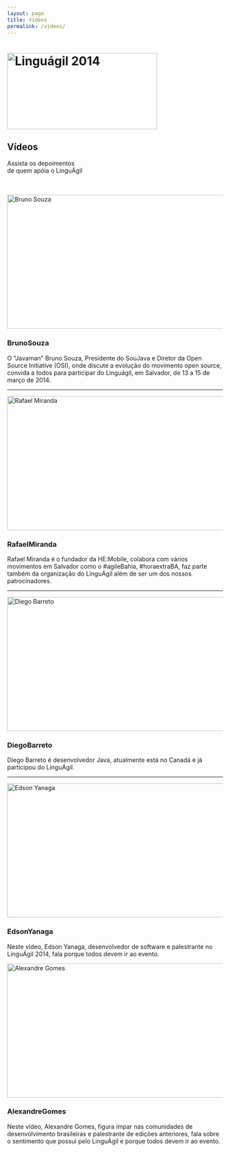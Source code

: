 ```yaml
---
layout: page
title: Vídeos
permalink: /videos/
---
```

<!-- Full Page Image Header Area -->
<div id="top" class="header conduct-code">
  <div class="vert-text">
    <h1><img src="{{ "/img/linguagil-logo.png" | prepend: site.baseurl | replace: '//', '/' }}" width="350" height="178" alt="Linguágil 2014" /></h1>
    <h2><span class="parallax-text square-reticle">Vídeos</span></h2>
  </div>
</div>
<!-- /Full Page Image Header Area -->
<!-- Services -->
<div id="videos" class="videos">
  <div class="container desc">
      <div class="row">
        <p class="col-md-10 cold-lg-10 col-xs-10 col-lg-offset-1 col-md-offset-1 col-xs-offset-1 text-center"><span class="parallax-text green">Assista os depoimentos</span><br/><span class="parallax-text blue">de quem apóia o LinguÁgil</span></p>
      </div><br/><br/>
      <div class="row clearfix video-content">
        <div class="col-md-6">
          <a class="video-target" id="video-target-5" data-video-src="https://www.youtube.com/watch?v=cTrsKywaiCs" data-width="557" data-height="313" data-target="#video-target-5">
            <img src="{{ "/img/videos/video005.png" | prepend: site.baseurl | replace: '//', '/' }}" width="557" height="313" alt="Bruno Souza" class="img-thumbnail img-responsive" >
          </a>
        </div>
        <div class="col-md-4">
          <h3><span class="parallax-text">Bruno</span><span class="parallax-text blue">Souza</span></h3>
          <p>O "Javaman" Bruno Souza, Presidente do SouJava e Diretor da Open Source Initiative (OSI), onde discute a evolução do movimento open source, convida a todos para participar do Linguágil, em Salvador, de 13 a 15 de março de 2014.</p>
        </div>
      </div>
      <hr/>
      <div class="row clearfix video-content">
        <div class="col-md-6">
          <a class="video-target" id="video-target-1" data-video-src="http://vimeo.com/83611945" data-width="557" data-height="313" data-target="#video-target-1">
            <img src="{{ "/img/videos/video001.png" | prepend: site.baseurl | replace: '//', '/' }}" width="557" height="313" alt="Rafael Miranda" class="img-thumbnail img-responsive" >
          </a>
        </div>
        <div class="col-md-4">
          <h3><span class="parallax-text">Rafael</span><span class="parallax-text blue">Miranda</span></h3>
          <p>Rafael Miranda é o fundador da HE:Mobile, colabora com vários movimentos em Salvador como o #agileBahia, #horaextraBA, faz parte também da organização do LinguÁgil além de ser um dos nossos patrocinadores.</p>
        </div>
      </div>
      <hr/>
      <div class="row clearfix video-content">
        <div class="col-md-6">
          <a class="video-target" id="video-target-2" data-video-src="http://vimeo.com/84084653" data-width="557" data-height="313" data-target="#video-target-2">
            <img src="{{ "/img/videos/video002.png" | prepend: site.baseurl | replace: '//', '/' }}" width="557" height="313" alt="Diego Barreto" class="img-thumbnail img-responsive" >
          </a>
        </div>
        <div class="col-md-4">
          <h3><span class="parallax-text">Diego</span><span class="parallax-text blue">Barreto</span></h3>
          <p>Diego Barreto é desenvolvedor Java, atualmente está no Canadá e já participou do LinguÁgil.</p>
        </div>
      </div>
      <hr/>
      <div class="row clearfix video-content">
        <div class="col-md-6">
          <a class="video-target" id="video-target-3" data-video-src="http://vimeo.com/84481476" data-width="557" data-height="313" data-target="#video-target-3">
            <img src="{{ "/img/videos/video003.png" | prepend: site.baseurl | replace: '//', '/' }}" width="557" height="313" alt="Edson Yanaga" class="img-thumbnail img-responsive" >
          </a>
        </div>
        <div class="col-md-4">
          <h3><span class="parallax-text">Edson</span><span class="parallax-text blue">Yanaga</span></h3>
          <p>Neste vídeo, Edson Yanaga, desenvolvedor de software e palestrante no LinguÁgil 2014, fala porque todos devem ir ao evento.</p>
        </div>
      </div>
      <div class="row clearfix video-content">
        <div class="col-md-6">
          <a class="video-target" id="video-target-4" data-video-src="http://vimeo.com/84691063" data-width="557" data-height="313" data-target="#video-target-4">
            <img src="{{ "/img/videos/video004.png" | prepend: site.baseurl | replace: '//', '/' }}" width="557" height="313" alt="Alexandre Gomes" class="img-thumbnail img-responsive" >
          </a>
        </div>
        <div class="col-md-4">
          <h3><span class="parallax-text">Alexandre</span><span class="parallax-text blue">Gomes</span></h3>
          <p>Neste vídeo, Alexandre Gomes, figura ímpar nas comunidades de desenvolvimento brasileiras e palestrante de edições anteriores, fala sobre o sentimento que possui pelo LinguÁgil e porque todos devem ir ao evento.</p>
        </div>
      </div>
  </div>
</div>

